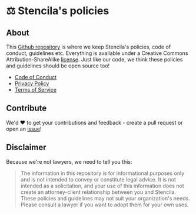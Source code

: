 # ⚖️ Stencila's policies

## About

This [Github repository](https://github.com/stencila/policies) is where we keep Stencila's policies, code of conduct,
guidelines etc. Everything is available under a Creative Commons Attribution-ShareAlike
[license](https://github.com/stencila/policies/blob/master/LICENSE.md). Just like our code, we think these policies and
guidelines should be open source too!

- [Code of Conduct](./conduct.html)
- [Privacy Policy](./privacy.html)
- [Terms of Service](./terms.html)

## Contribute

We'd ❤️ to get your contributions and feedback - create a pull request or open an
[issue](https://github.com/stencila/policies/issues/new)!

## Disclaimer

Because we're not lawyers, we need to tell you this:

> The information in this repository is for informational purposes only and is not intended to convey or constitute
> legal advice. It is not intended as a solicitation, and your use of this information does not create an
> attorney-client relationship between you and Stencila. These policies and guidelines may not suit your organization's
> needs. Please consult a lawyer if you want to adopt them for your own uses.
